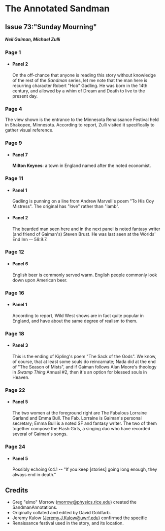 # The Annotated Sandman

## Issue 73:"Sunday Mourning"

##### Neil Gaiman, Michael Zulli

### Page 1

- #### Panel 2

  On the off-chance that anyone is reading this story without knowledge of the rest of the _Sandman_ series, let me note that the man here is recurring character Robert "Hob" Gadling. He was born in the 14th century, and allowed by a whim of Dream and Death to live to the present day.

### Page 4

The view shown is the entrance to the Minnesota Renaissance Festival held in Shakopee, Minnesota. According to report, Zulli visited it specifically to gather visual reference.

### Page 9

- #### Panel 7

  **Milton Keynes**: a town in England named after the noted economist.

### Page 11

- #### Panel 1

  Gadling is punning on a line from Andrew Marvell's poem "To His Coy Mistress". The original has "love" rather than "lamb".

- #### Panel 2

  The bearded man seen here and in the next panel is noted fantasy writer (and friend of Gaiman's) Steven Brust. He was last seen at the Worlds' End Inn -- 56:9.7.

### Page 12

- #### Panel 6

  English beer is commonly served warm. English people commonly look down upon American beer.

### Page 16

- #### Panel 1

  According to report, Wild West shows are in fact quite popular in England, and have about the same degree of realism to them.

### Page 18

- #### Panel 3

  This is the ending of Kipling's poem "The Sack of the Gods".   We know, of course, that at least some souls do reincarnate; Nada did at the end of "The Season of Mists", and if Gaiman follows Alan Moore's theology in _Swamp Thing_ Annual #2, then it's an option for blessed souls in Heaven.

### Page 22

- #### Panel 5

  The two women at the foreground right are The Fabulous Lorraine Garland and Emma Bull. The Fab. Lorraine is Gaiman's personal secretary; Emma Bull is a noted SF and fantasy writer. The two of them together compose the Flash Girls, a singing duo who have recorded several of Gaiman's songs.

### Page 24

- #### Panel 5

  Possibly echoing 6:4.1 -- "If you keep [stories] going long enough, they always end in death."

## Credits

- Greg "elmo" Morrow (morrow@physics.rice.edu) created the SandmanAnnotations.
- Originally collated and edited by David Goldfarb.
- Jeremy Kulow (Jeremy.J.Kulow@uwrf.edu) confirmed the specific
- Renaissance festival used in the story, and its location.
